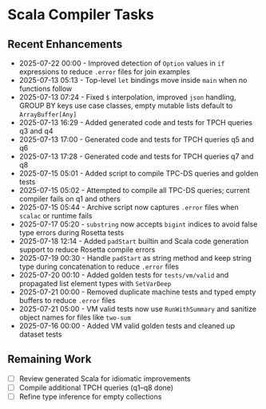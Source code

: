 # Scala Compiler Tasks

## Recent Enhancements
- 2025-07-22 00:00 - Improved detection of `Option` values in `if` expressions to
  reduce `.error` files for join examples
- 2025-07-13 05:13 - Top-level `let` bindings move inside `main` when no functions follow
- 2025-07-13 07:24 - Fixed `$` interpolation, improved `json` handling, GROUP BY keys use case classes, empty mutable lists default to `ArrayBuffer[Any]`
- 2025-07-13 16:29 - Added generated code and tests for TPCH queries q3 and q4
- 2025-07-13 17:00 - Generated code and tests for TPCH queries q5 and q6
- 2025-07-13 17:28 - Generated code and tests for TPCH queries q7 and q8
- 2025-07-15 05:01 - Added script to compile TPC-DS queries and golden tests
- 2025-07-15 05:02 - Attempted to compile all TPC-DS queries; current compiler fails on q1 and others
- 2025-07-15 05:44 - Archive script now captures `.error` files when `scalac` or runtime fails
- 2025-07-17 05:20 - `substring` now accepts `bigint` indices to avoid false type errors during Rosetta tests
- 2025-07-18 12:14 - Added `padStart` builtin and Scala code generation support to reduce Rosetta compile errors
- 2025-07-19 00:30 - Handle `padStart` as string method and keep string type during concatenation to reduce `.error` files
- 2025-07-20 00:10 - Added golden tests for `tests/vm/valid` and propagated list element types with `SetVarDeep`
- 2025-07-21 00:00 - Removed duplicate machine tests and typed empty buffers to reduce `.error` files
- 2025-07-21 05:00 - VM valid tests now use `RunWithSummary` and sanitize object names for files like `two-sum`
- 2025-07-16 00:00 - Added VM valid golden tests and cleaned up dataset tests

## Remaining Work
- [ ] Review generated Scala for idiomatic improvements
- [ ] Compile additional TPCH queries (q1–q8 done)
- [ ] Refine type inference for empty collections
